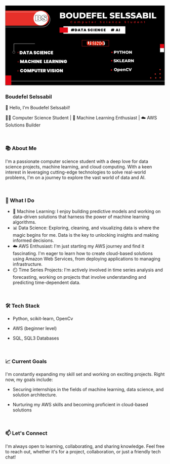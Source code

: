  ![Testing and Development](https://github.com/B-Selssabil/B-Selssabil/blob/main/GITBANNER-1.png)

### Boudefel Selssabil


👋 Hello, I'm Boudefel Selssabil!

🧑‍💻 Computer Science Student | 🤖 Machine Learning Enthusiast | ☁️ AWS Solutions Builder

<br>

### 📚 About Me
I'm a passionate computer science student with a deep love for data science projects, machine learning, and cloud computing. With a keen interest in leveraging cutting-edge technologies to solve real-world problems, I'm on a journey to explore the vast world of data and AI.


<br>


### 🌟 What I Do
- 🤖 Machine Learning: I enjoy building predictive models and working on data-driven solutions that harness the power of machine learning algorithms.
- 📊 Data Science: Exploring, cleaning, and visualizing data is where the magic begins for me. Data is the key to unlocking insights and making informed decisions.
- ☁️ AWS Enthusiast: I'm just starting my AWS journey and find it fascinating. I'm eager to learn how to create cloud-based solutions using Amazon Web Services, from deploying applications to managing infrastructure.
- ⏲️ Time Series Projects: I'm actively involved in time series analysis and forecasting, working on projects that involve understanding and predicting time-dependent data.

<br>

  
### 🛠️ Tech Stack
- Python, scikit-learn, OpenCv
- AWS (beginner level)
- SQL, SQL3 Databases

  <br>


### 📈 Current Goals
I'm constantly expanding my skill set and working on exciting projects. Right now, my goals include:
- Securing internships in the fields of machine learning, data science, and solution architecture.
- Nurturing my AWS skills and becoming proficient in cloud-based solutions

  <br>


### 📫 Let's Connect
I'm always open to learning, collaborating, and sharing knowledge. Feel free to reach out, whether it's for a project, collaboration, or just a friendly tech chat!



